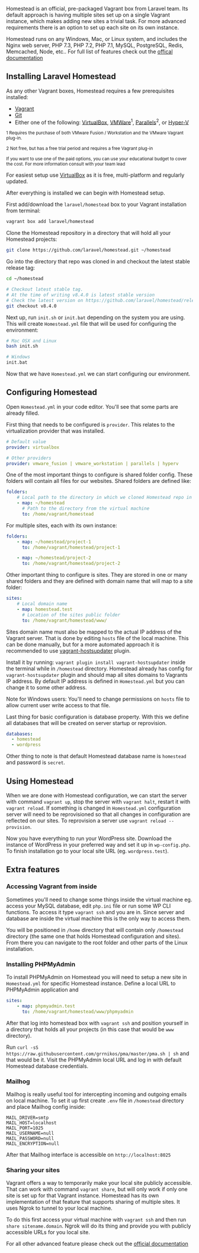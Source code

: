 Homestead is an official, pre-packaged Vagrant box from Laravel team. Its default approach is having multiple sites set up on a single Vagrant instance, which makes adding new sites a trivial task. For more advanced requirements there is an option to set up each site on its own instance.

Homestead runs on any Windows, Mac, or Linux system, and includes the Nginx web server, PHP 7.3, PHP 7.2, PHP 7.1, MySQL, PostgreSQL, Redis, Memcached, Node, etc.. For full list of features check out the [offical documentation](https://laravel.com/docs/5.8/homestead)

## Installing Laravel Homestead

As any other Vagrant boxes, Homestead requires a few prerequisites installed:

* [Vagrant](https://www.vagrantup.com/downloads.html)
* [Git](https://git-scm.com/downloads)
* Either one of the following: [VirtualBox](https://www.virtualbox.org/wiki/Downloads), [VMWare](https://my.vmware.com/en/web/vmware/downloads)<sup>1</sup>, [Parallels](https://www.parallels.com/products/desktop/)<sup>2</sup>, or [Hyper-V](https://docs.microsoft.com/en-us/virtualization/hyper-v-on-windows/quick-start/enable-hyper-v)

<sup>1 Requires the purchase of both VMware Fusion / Workstation and the VMware Vagrant plug-in.</sup>

<sup>2 Not free, but has a free trial period and requires a free Vagrant plug-in</sup>

<sup>If you want to use one of the paid options, you can use your educational budget to cover the cost. For more information consult with your team lead</sup>

For easiest setup use [VirtualBox](https://www.virtualbox.org/wiki/Downloads) as it is free, multi-platform and regularly updated.

After everything is installed we can begin with Homestead setup.

First add/download the `laravel/homestead` box to your Vagrant installation from terminal:

```sh
vagrant box add laravel/homestead
```

Clone the Homestead repository in a directory that will hold all your Homestead projects:

```sh
git clone https://github.com/laravel/homestead.git ~/homestead
```

Go into the directory that repo was cloned in and checkout the latest stable release tag:

```sh
cd ~/homestead

# Checkout latest stable tag.
# At the time of writing v8.4.0 is latest stable version
# Check the latest version on https://github.com/laravel/homestead/releases
git checkout v8.4.0
```

Next up, run `init.sh` or `init.bat` depending on the system you are using. This will create `Homestead.yml` file that will be used for configuring the environment:

```sh
# Mac OSX and Linux
bash init.sh

# Windows
init.bat
```

Now that we have `Homestead.yml` we can start configuring our environment.

## Configuring Homestead

Open `Homestead.yml` in your code editor. You'll see that some parts are already filled.

First thing that needs to be configured is `provider`. This relates to the virtualization provider that was installed.

```yml
# Default value
provider: virtualbox

# Other providers
provider: vmware_fusion | vmware_workstation | parallels | hyperv
```

One of the most important things to configure is shared folder config. These folders will contain all files for our websites. Shared folders are defined like:

```yml
folders:
    # Local path to the directory in which we cloned Homestead repo in
    - map: ~/homestead
      # Path to the directory from the virtual machine
      to: /home/vagrant/homestead
```

For multiple sites, each with its own instance:

```yml
folders:
    - map: ~/homestead/project-1
      to: /home/vagrant/homestead/project-1

    - map: ~/homestead/project-2
      to: /home/vagrant/homestead/project-2
```

Other important thing to configure is sites. They are stored in one or many shared folders and they are defined with domain name that will map to a site folder:

```yml
sites:
    # Local domain name
    - map: homestead.test
      # Location of the sites public folder
      to: /home/vagrant/homestead/www/
  ```

Sites domain name must also be mapped to the actual IP address of the Vagrant server. That is done by editing `hosts` file of the local machine. This can be done manually, but for a more automated approach it is recommended to use [vagrant-hostsupdater](https://github.com/cogitatio/vagrant-hostsupdater) plugin.

Install it by running: `vagrant plugin install vagrant-hostsupdater` inside the terminal while in `/homestead` directory. Homestead already has config for `vagrant-hostsupdater` plugin and should map all sites domains to Vagrants IP address.
By default IP address is defined in `Homestead.yml` but you can change it to some other address.

Note for Windows users: You'll need to change permissions on `hosts` file to allow current user write access to that file.

Last thing for basic configuration is database property. With this we define all databases that will be created on server startup or reprovision.
```yml
databases:
  - homestead
  - wordpress
  ```

Other thing to note is that default Homestead database name is `homestead` and password is `secret`.

## Using Homestead

When we are done with Homestead configuration, we can start the server with command `vagrant up`, stop the server with `vagrant halt`, restart it with `vagrant reload`. If something is changed in `Homestead.yml` configuration server will need to be reprovisioned so that all changes in configuration are reflected on our sites. To reprovision a server use `vagrant reload --provision`.

Now you have everything to run your WordPress site. Download the instance of WordPress in your preferred way and set it up in `wp-config.php`. To finish installation go to your local site URL (eg. `wordpress.test`).

## Extra features

### Accessing Vagrant from inside

Sometimes you'll need to change some things inside the virtual machine eg. access your MySQL database, edit `php.ini` file or run some WP CLI functions. To access it type `vagrant ssh` and you are in. Since server and database are inside the virtual machine this is the only way to access them.

You will be positioned in `/home` directory that will contain only `/homestead` directory (the same one that holds Homestead configuration and sites). From there you can navigate to the root folder and other parts of the Linux installation.

### Installing PHPMyAdmin

To install PHPMyAdmin on Homestead you will need to setup a new site in `Homestead.yml` for specific Homestead instance. Define a local URL to PHPMyAdmin application and

```yml
sites:
    - map: phpmyadmin.test
      to: /home/vagrant/homestead/www/phpmyadmin
```

After that log into homestead box with `vagrant ssh` and position yourself in a directory that holds all your projects (in this case that would be `www` directory).

Run `curl -sS https://raw.githubusercontent.com/grrnikos/pma/master/pma.sh | sh` and that would be it. Visit the PHPMyAdmin local URL and log in with default Homestead database credentials.

### Mailhog

Mailhog is really useful tool for intercepting incoming and outgoing emails on local machine. To set it up first create `.env` file in `/homestead` directory and place Mailhog config inside:
```
MAIL_DRIVER=smtp
MAIL_HOST=localhost
MAIL_PORT=1025
MAIL_USERNAME=null
MAIL_PASSWORD=null
MAIL_ENCRYPTION=null
```
After that Mailhog interface is accessible on `http://localhost:8025`

### Sharing your sites

Vagrant offers a way to temporarily make your local site publicly accessible. That can work with command `vagrant share`, but will only work if only one site is set up for that Vagrant instance.
Homestead has its own implementation of that feature that supports sharing of multiple sites. It uses Ngrok to tunnel to your local machine.

To do this first access your virtual machine with `vagrant ssh` and then run `share sitename.domain`. Ngrok will do its thing and provide you with publicly accessible URLs for you local site.

For all other advanced feature please check out the [official documentation](https://laravel.com/docs/homestead)
